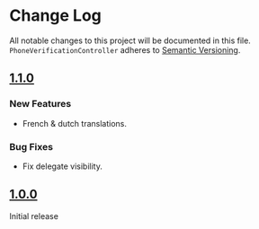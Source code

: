 # Change Log
All notable changes to this project will be documented in this file.
`PhoneVerificationController` adheres to [Semantic Versioning](http://semver.org/).

## [1.1.0](https://github.com/djbe/PhoneVerificationController/releases/tag/1.1.0)

### New Features

- French & dutch translations.

### Bug Fixes

- Fix delegate visibility.

## [1.0.0](https://github.com/djbe/PhoneVerificationController/releases/tag/1.0.0)

Initial release
